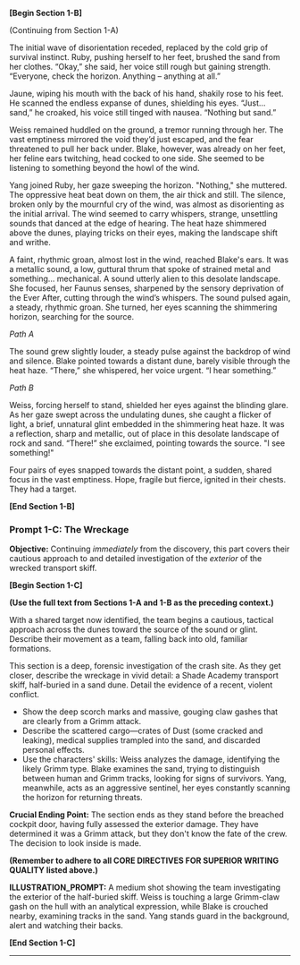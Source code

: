 **[Begin Section 1-B]**

(Continuing from Section 1-A)

The initial wave of disorientation receded, replaced by the cold grip of survival instinct.  Ruby, pushing herself to her feet, brushed the sand from her clothes.  “Okay,” she said, her voice still rough but gaining strength.  “Everyone, check the horizon. Anything – anything at all.”

Jaune, wiping his mouth with the back of his hand, shakily rose to his feet. He scanned the endless expanse of dunes, shielding his eyes.  “Just… sand,” he croaked, his voice still tinged with nausea. “Nothing but sand.”

Weiss remained huddled on the ground, a tremor running through her.  The vast emptiness mirrored the void they’d just escaped, and the fear threatened to pull her back under.  Blake, however, was already on her feet, her feline ears twitching, head cocked to one side.  She seemed to be listening to something beyond the howl of the wind.

Yang joined Ruby, her gaze sweeping the horizon.  "Nothing," she muttered. The oppressive heat beat down on them, the air thick and still.  The silence, broken only by the mournful cry of the wind, was almost as disorienting as the initial arrival. The wind seemed to carry whispers, strange, unsettling sounds that danced at the edge of hearing. The heat haze shimmered above the dunes, playing tricks on their eyes, making the landscape shift and writhe.

A faint, rhythmic groan, almost lost in the wind, reached Blake's ears.  It was a metallic sound, a low, guttural thrum that spoke of strained metal and something… mechanical. A sound utterly alien to this desolate landscape.  She focused, her Faunus senses, sharpened by the sensory deprivation of the Ever After, cutting through the wind’s whispers. The sound pulsed again, a steady, rhythmic groan.  She turned, her eyes scanning the shimmering horizon, searching for the source.

*Path A*

The sound grew slightly louder, a steady pulse against the backdrop of wind and silence.  Blake pointed towards a distant dune, barely visible through the heat haze.  “There,” she whispered, her voice urgent. “I hear something.”

*Path B*

Weiss, forcing herself to stand, shielded her eyes against the blinding glare.  As her gaze swept across the undulating dunes, she caught a flicker of light, a brief, unnatural glint embedded in the shimmering heat haze.  It was a reflection, sharp and metallic, out of place in this desolate landscape of rock and sand.  “There!” she exclaimed, pointing towards the source.  "I see something!"

Four pairs of eyes snapped towards the distant point, a sudden, shared focus in the vast emptiness.  Hope, fragile but fierce, ignited in their chests.  They had a target.


**[End Section 1-B]**


### **Prompt 1-C: The Wreckage**

**Objective:** Continuing *immediately* from the discovery, this part covers their cautious approach to and detailed investigation of the *exterior* of the wrecked transport skiff.

**[Begin Section 1-C]**

**(Use the full text from Sections 1-A and 1-B as the preceding context.)**

With a shared target now identified, the team begins a cautious, tactical approach across the dunes toward the source of the sound or glint. Describe their movement as a team, falling back into old, familiar formations.

This section is a deep, forensic investigation of the crash site. As they get closer, describe the wreckage in vivid detail: a Shade Academy transport skiff, half-buried in a sand dune. Detail the evidence of a recent, violent conflict.

* Show the deep scorch marks and massive, gouging claw gashes that are clearly from a Grimm attack.
* Describe the scattered cargo—crates of Dust (some cracked and leaking), medical supplies trampled into the sand, and discarded personal effects.
* Use the characters' skills: Weiss analyzes the damage, identifying the likely Grimm type. Blake examines the sand, trying to distinguish between human and Grimm tracks, looking for signs of survivors. Yang, meanwhile, acts as an aggressive sentinel, her eyes constantly scanning the horizon for returning threats.

**Crucial Ending Point:** The section ends as they stand before the breached cockpit door, having fully assessed the exterior damage. They have determined it was a Grimm attack, but they don't know the fate of the crew. The decision to look inside is made.

**(Remember to adhere to all CORE DIRECTIVES FOR SUPERIOR WRITING QUALITY listed above.)**

**ILLUSTRATION_PROMPT:** A medium shot showing the team investigating the exterior of the half-buried skiff. Weiss is touching a large Grimm-claw gash on the hull with an analytical expression, while Blake is crouched nearby, examining tracks in the sand. Yang stands guard in the background, alert and watching their backs.

**[End Section 1-C]**

---